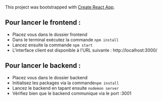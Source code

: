 This project was bootstrapped with [Create React App](https://github.com/facebook/create-react-app).


## Pour lancer le frontend :
* Placez vous dans le dossier frontend
* Dans le terminal exécutez la commande `npm install`
* Lancez ensuite la commande `npm start`
* L'interface client est disponible à l'URL suivante : http://localhost:3000/

## Pour lancer le backend :

* Placez vous dans le dossier backend
* Initialisez les packages via la commande`npm install`
* Lancez le backend en tapant ensuite `nodemon server`
* Vérifiez bien que le backend communique via le port :3001





